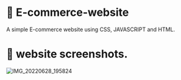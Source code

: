 # :house_with_garden: E-commerce-website 

A simple E-commerce website using CSS, JAVASCRIPT and HTML. 


# :house_with_garden: website screenshots.

![IMG_20220628_195824](https://user-images.githubusercontent.com/92304590/176205800-6433326c-4492-4dbd-970d-6247b9fa0b1c.jpg) 
